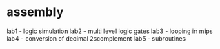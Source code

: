 # assembly

lab1 - logic simulation
lab2 - multi level logic gates
lab3 - looping in mips
lab4 - conversion of decimal 2scomplement 
lab5 - subroutines
